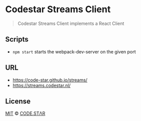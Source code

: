 # Codestar Streams Client

> Codestar Streams Client implements a React Client

## Scripts

- `npm start` starts the webpack-dev-server on the given port

## URL
- https://code-star.github.io/streams/
- https://streams.codestar.nl/

## License

[MIT](./LICENSE) &copy; [CODE.STΛR](https://github.com/code-star)

[babel]: https://github.com/babel/babel
[webpack]: https://github.com/webpack/webpack
[webpack-cli]: https://github.com/webpack/webpack-cli
[webpack-dev-server]: https://github.com/webpack/webpack-dev-server
